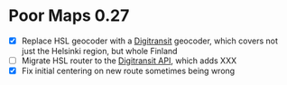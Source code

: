 Poor Maps 0.27
==============

* [x] Replace HSL geocoder with a [Digitransit][0.27a] geocoder, which
      covers not just the Helsinki region, but whole Finland
* [ ] Migrate HSL router to the [Digitransit API][0.27b], which adds XXX
* [x] Fix initial centering on new route sometimes being wrong

[0.27a]: https://digitransit.fi/en/developers/services-and-apis/2-geocoding-api/
[0.27b]: https://digitransit.fi/en/developers/services-and-apis/1-routing-api/
